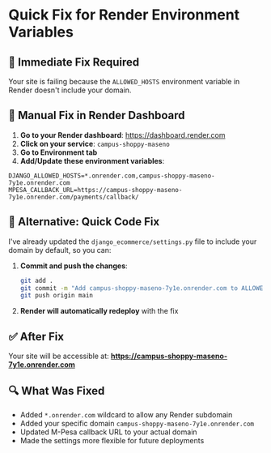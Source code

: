 # Quick Fix for Render Environment Variables

## 🚨 Immediate Fix Required

Your site is failing because the `ALLOWED_HOSTS` environment variable in Render doesn't include your domain.

## 🔧 Manual Fix in Render Dashboard

1. **Go to your Render dashboard**: https://dashboard.render.com
2. **Click on your service**: `campus-shoppy-maseno`
3. **Go to Environment tab**
4. **Add/Update these environment variables**:

```
DJANGO_ALLOWED_HOSTS=*.onrender.com,campus-shoppy-maseno-7y1e.onrender.com
MPESA_CALLBACK_URL=https://campus-shoppy-maseno-7y1e.onrender.com/payments/callback/
```

## 🚀 Alternative: Quick Code Fix

I've already updated the `django_ecommerce/settings.py` file to include your domain by default, so you can:

1. **Commit and push the changes**:
   ```bash
   git add .
   git commit -m "Add campus-shoppy-maseno-7y1e.onrender.com to ALLOWED_HOSTS default"
   git push origin main
   ```

2. **Render will automatically redeploy** with the fix

## ✅ After Fix

Your site will be accessible at:
**https://campus-shoppy-maseno-7y1e.onrender.com**

## 🔍 What Was Fixed

- Added `*.onrender.com` wildcard to allow any Render subdomain
- Added your specific domain `campus-shoppy-maseno-7y1e.onrender.com`
- Updated M-Pesa callback URL to your actual domain
- Made the settings more flexible for future deployments
